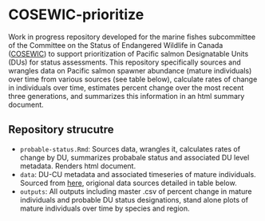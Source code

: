 # COSEWIC-prioritize

Work in progress repository developed for the marine fishes subcommittee of the Committee on the Status of Endangered Wildlife in Canada ([COSEWIC](https://www.cosewic.ca/index.php/en-ca/)) to support prioritization of Pacific salmon Designatable Units (DUs) for status assessments. This repository specifically sources and wrangles data on Pacific salmon spawner abundance (mature individuals) over time from various sources (see table below), calculate rates of change in individuals over time, estimates percent change over the most recent three generations, and summarizes this information in an html summary document. 

## Repository strucutre
- `probable-status.Rmd`: Sources data, wrangles it, calculates rates of change by DU, summarizes probabale status and associated DU level metadata. Renders html document.
- `data`: DU-CU metadata and associated timeseries of mature individuals. Sourced from [here](https://github.com/hertzPSF/COSEWIC-compilation), origional data sources detailed in table below.
- `outputs`: All outputs including master .csv of percent change in mature individuals and probable DU status designations, stand alone plots of mature individuals over time by species and region.
